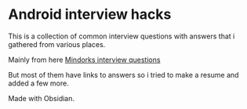 # Android interview hacks

This is a collection of common interview questions with answers that i gathered from various places.

Mainly from here [Mindorks interview questions](https://github.com/MindorksOpenSource/android-interview-questions)

But most of them have links to answers so i tried to make a resume and added a few more.

Made with Obsidian.

